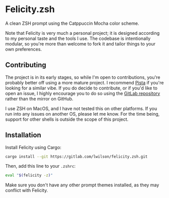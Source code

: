 # Felicity.zsh
A clean ZSH prompt using the Catppuccin Mocha color scheme.

Note that Felicity is very much a personal project; it is designed
according to my personal taste and the tools I use. The codebase is
intentionally modular, so you're more than welcome to fork it and
tailor things to your own preferences.

## Contributing
The project is in its early stages, so while I'm open to contributions,
you're probably better off using a more mature project. I recommend
[Pista](https://github.com/nerdypepper/pista) if you're looking for a
similar vibe. If you do decide to contribute, or if you'd like to open
an issue, I highly encourage you to do so using the
[GitLab repository](https://gitlab.com/lwilson/felicity.zsh)
rather than the mirror on GitHub.

I use ZSH on MacOS, and I have not tested this on other platforms. If
you run into any issues on another OS, please let me know. For the time
being, support for other shells is outside the scope of this project.

## Installation

Install Felicity using Cargo:
```sh
cargo install --git https://gitlab.com/lwilson/felicity.zsh.git
```
Then, add this line to your `.zshrc`:
```sh
eval "$(felicity -z)"
```
Make sure you don't have any other prompt themes installed,
as they may conflict with Felicity.
